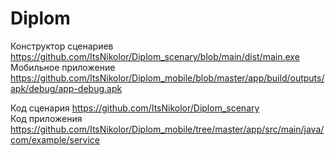 # Diplom

Конструктор сценариев https://github.com/ItsNikolor/Diplom_scenary/blob/main/dist/main.exe <br>
Мобильное приложение https://github.com/ItsNikolor/Diplom_mobile/blob/master/app/build/outputs/apk/debug/app-debug.apk <br>

Код сценария https://github.com/ItsNikolor/Diplom_scenary <br>
Код приложения https://github.com/ItsNikolor/Diplom_mobile/tree/master/app/src/main/java/com/example/service
